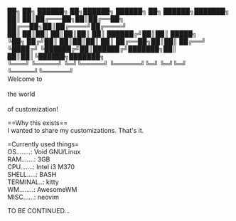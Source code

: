 ██╗   ██╗ ██████╗ ██╗██████╗         ██████╗ ██╗ ██████╗███████╗  
██║   ██║██╔═══██╗██║██╔══██╗        ██╔══██╗██║██╔════╝██╔════╝  
██║   ██║██║   ██║██║██║  ██║        ██████╔╝██║██║     █████╗  
╚██╗ ██╔╝██║   ██║██║██║  ██║        ██╔══██╗██║██║     ██╔══╝  
 ╚████╔╝ ╚██████╔╝██║██████╔╝███████╗██║  ██║██║╚██████╗███████╗  
  ╚═══╝   ╚═════╝ ╚═╝╚═════╝ ╚══════╝╚═╝  ╚═╝╚═╝ ╚═════╝╚══════╝  
                            Welcome to <br>                                           
                            the  world <br>                                     
                         of customization! <br>                                
                         
==Why this exists==  
I wanted to share my customizations. That's it.

=Currently used things=  
OS........: Void GNU/Linux  
RAM.......: 3GB  
CPU.......: Intel i3 M370  
SHELL.....: BASH  
TERMINAL..: kitty  
WM........: AwesomeWM  
MISC......: neovim  
  
TO BE CONTINUED...  
